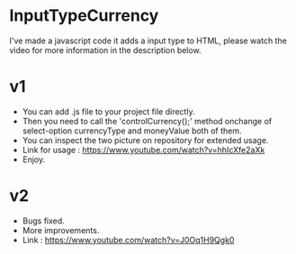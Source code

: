# InputTypeCurrency
I've made a javascript code it adds a input type to HTML, please watch the video for more information in the description below.
# v1
* You can add .js file to your project file directly.
* Then you need to call the 'controlCurrency();' method onchange of select-option currencyType and moneyValue both of them.
* You can inspect the two picture on repository for extended usage.
* Link for usage : https://www.youtube.com/watch?v=hhIcXfe2aXk
* Enjoy.
# v2 
* Bugs fixed.
* More improvements.
* Link : https://www.youtube.com/watch?v=J0Oq1H9Qgk0
